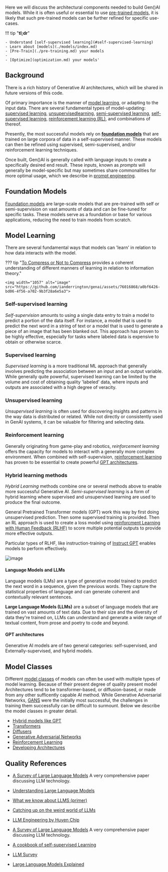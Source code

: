 Here we will discuss the architectural components needed to build Gen()AI models. While it is often useful or essential to use [pre-trained models](pre_trained_models.md), it is likely that such pre-trained models can be further refined for specific use-cases.

!!! tip "**tl;dr**"

    - Understand [self-supervised learning](#self-supervised-learning)
    - Learn about [models](./models/index.md)
    - [Pre-Train](./pre-training.md) your models
    -
    - [Optimize](optimization.md) your models'

## Background

There is a rich history of Generative AI architectures, which will be shared in future versions of this code.

Of primary importance is the manner of [model learning](#model-learning), or adapting to the input data. There are several fundamental types of model-updating: [supervised learning](), [unsupervisedlearning](), [semi-supervised learning](), [self-supervised learning](), [reinforcement learning (RL)](), and combinations of thereof.

Presently, the most successful models rely on  [**foundation models**](#foundation-models) that are trained on large corpora of data in a self-supervised manner. These models can then be refined using supervised, semi-supervised, and/or reinforcement learning techniques.

Once built, Gen()AI is generally called with language inputs to create a specifically desired end result.  These inputs, known as _prompts_ will generally be model-specific but may sometimes share commonalities for more optimal usage, which we describe in [prompt engineering](../prompting/index.md).

## Foundation Models

[Foundation models](https://en.wikipedia.org/wiki/Foundation_models) are large-scale models that are pre-trained with self or semi-supervision on vast amounts of data and can be fine-tuned for specific tasks. These models serve as a foundation or base for various applications, reducing the need to train models from scratch.

## Model Learning

There are several fundamental ways that models can 'learn' in relation to how data interacts with the model.

??? tip "[To Compress or Not to Compress](https://arxiv.org/pdf/2304.09355.pdf) provides a coherent understanding of different manners of learning in relation to information theory."

    <img width="1057" alt="image" src="https://github.com/ianderrington/genai/assets/76016868/a0bf6426-bd06-4f56-a702-9b3f28a6e5a3">


### Self-supervised learning

_Self-supervision_ amounts to using a single data entry to train a model to predict a portion of the data itself. For instance, a model that is used to predict the next word in a string of text or a model that is used to generate a piece of an image that has been blanked out. This approach has proven to be highly effective, especially for tasks where labeled data is expensive to obtain or otherwise scarce.

### Supervised learning

_Supervised learning_ is a more traditional ML approach that generally involves predicting the association between an input and an output variable. While generally quite powerful, supervised learning can be limited by the volume and cost of obtaining quality 'labeled' data, where inputs and outputs are associated with a high degree of veracity.

### Unsupervised learning

_Unsupervised learning_ is often used for discovering insights and patterns in the way data is distributed or related. While not directly or consistently used in GenAI systems, it can be valuable for filtering and selecting data.

### Reinforcement learning

Generally originating from game-play and robotics, _reinforcement learning_ offers the capacity for models to interact with a generally more complex environment.
When combined with self-supervision, [reinforcement learning](./models/reinforcement_learning.md) has proven to be essential to create powerful [GPT architectures](#gpt-architectures).

### Hybrid learning methods

_Hybrid Learning_ methods combine one or several methods above to enable more successful Generative AI. _Semi-supervised learning_ is a form of hybrid learning where supervised and unsupervised learning are used to produce the final outcome.

General Pretrained Transformer models (GPT) work this way by first doing unsupervised prediction. Then some supervised training is provided. Then an RL approach is used to create a loss model using [reinforcment Learning with Human Feedback (RLHF)](./models/reinforcement_learning.md#RLHF) to score multiple potential outputs to provide more effective outputs.

Particular types of RLHF, like instruction-training of [Instruct GPT](https://arxiv.org/abs/2203.02155) enables models to perform effectively.

![image](https://github.com/ianderrington/genai/assets/76016868/f9604950-6bd6-4855-85dd-16456a0528e9)


#### Language Models and LLMs

Language models (LMs) are a type of generative model trained to predict the next word in a sequence, given the previous words. They capture the statistical properties of language and can generate coherent and contextually relevant sentences.

**Large Language Models (LLMs)** are a subset of language models that are trained on vast amounts of text data. Due to their size and the diversity of data they're trained on, LLMs can understand and generate a wide range of textual content, from prose and poetry to code and beyond.

#### GPT architectures

Generative AI models are of two general categories: self-supervised, and Externally-supervised, and hybrid models.

## Model Classes

Different [model classes](./models/index.md) of models can often be used with multiple types of model learning. Because of their present degree of quality present model Architectures tend to be transformer-based, or diffusion-based, or made from any other sufficently capable AI method. While Generative Adversarial Networks, [GANS](https://en.wikipedia.org/wiki/Generative_adversarial_network) were the initially most successful, the challenges in training them successfully can be difficult to surmount. Below we describe the model classes in greater detail.

- [Hybrid models like GPT](./models/hybrid_models.md)
- [Transformers](./models/transformers.md)
- [Diffusers](./models/diffusers.md)
- [Generative Adversarial Networks](./models/gans.md)
- [Reinforcement Learning](./models/reinforcement_learning.md)
- [Developing Architectures](./models/developing_architectures.md)


## Quality References

- [A Survey of Large Language Models](https://arxiv.org/pdf/2303.18223.pdf) A very comprehensive paper discussing LLM technology.
- [Understanding Large Language Models](https://magazine.sebastianraschka.com/p/understanding-large-language-models)
- [What we know about LLMS (primer)](https://willthompson.name/what-we-know-about-llms-primer)
- [Catching up on the weird world of LLMs](https://simonwillison.net/2023/Aug/3/weird-world-of-llms/)
- [LLM Engineering by Huyen Chip](https://huyenchip.com/2023/04/11/llm-engineering.html)


- [A Survey of Large Language Models](https://arxiv.org/pdf/2303.18223.pdf) A very comprehensive paper discussing LLM technology.
- [A cookbook of self-supervised Learning](https://arxiv.org/pdf/2304.12210.pdf)
- [LLM Survey](https://github.com/RUCAIBox/LLMSurvey)
- [Large Language Models Explained](https://www.understandingai.org/p/large-language-models-explained-with)
